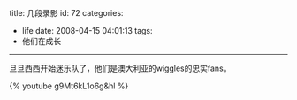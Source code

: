 title: 几段录影
id: 72
categories:
  - life
date: 2008-04-15 04:01:13
tags:
  - 他们在成长
---

旦旦西西开始迷乐队了，他们是澳大利亚的wiggles的忠实fans。

{% youtube g9Mt6kL1o6g&hl %}